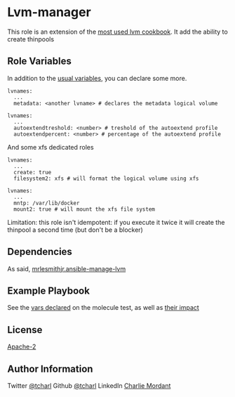 Lvm-manager
=========

This role is an extension of the [most used lvm cookbook](https://github.com/mrlesmithjr/ansible-manage-lvm).
It add the ability to create thinpools

Role Variables
--------------

In addition to the [usual variables](https://github.com/mrlesmithjr/ansible-manage-lvm/blob/master/README.md), you can declare some more.
```
lvnames:
  ...
  metadata: <another lvname> # declares the metadata logical volume 
```

```
lvnames:
  ...
  autoextendtreshold: <number> # treshold of the autoextend profile
  autoextendpercent: <number> # percentage of the autoextend profile
```

And some xfs dedicated roles
```
lvnames:
  ...
  create: true
  filesystem2: xfs # will format the logical volume using xfs
```

```
lvnames:
  ...
  mntp: /var/lib/docker
  mount2: true # will mount the xfs file system
```

Limitation: this role isn't idempotent: if you execute it twice it will create the thinpool a second time (but don't be a blocker)

Dependencies
------------

As said, [mrlesmithjr.ansible-manage-lvm](https://github.com/mrlesmithjr/ansible-manage-lvm)

Example Playbook
----------------

See the [vars declared](https://github.com/OsgiliathEnterprise/ansible-manage-lvm-plus/blob/master/molecule/default/molecule.yml) on the molecule test, as well as [their impact](https://github.com/OsgiliathEnterprise/ansible-manage-lvm-plus/blob/master/molecule/default/tests/test_default.py) 

License
-------

[Apache-2](https://www.apache.org/licenses/LICENSE-2.0)

Author Information
------------------

Twitter [@tcharl](https://twitter.com/Tcharl)
Github [@tcharl](https://github.com/Tcharl)
LinkedIn [Charlie Mordant](https://www.linkedin.com/in/charlie-mordant-51796a97/)